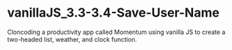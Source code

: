 # vanillaJS_3.3-3.4-Save-User-Name
Cloncoding a productivity app called Momentum using vanilla JS to create a two-headed list, weather, and clock function.
